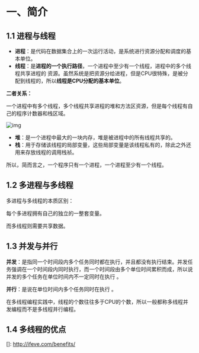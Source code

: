 # 一、简介

## 1.1 进程与线程

* **进程**：是代码在数据集合上的一次运行活动，是系统进行资源分配和调度的基本单位。
* **线程**：是**进程的一个执行路径**，一个进程中至少有一个线程，进程中的多个线程共享进程的 资源。虽然系统是把资源分给进程，但是CPU很特殊，是被分配到线程的，所以**线程是CPU分配的基本单位**。

**二者关系：**

一个进程中有多个线程，多个线程共享进程的堆和方法区资源，但是每个线程有自己的程序计数器和栈区域。

![img](https://img2018.cnblogs.com/blog/1271254/201907/1271254-20190706220449848-1411965352.png)

* **堆**：是一个进程中最大的一块内存，堆是被进程中的所有线程共享的。
* **栈**：用于存储该线程的局部变量，这些局部变量是该线程私有的，除此之外还用来存放线程的调用栈祯。

所以，简而言之，一个程序只有一个进程，一个进程至少有一个线程。

## 1.2 多进程与多线程

多进程与多线程的本质区别：

每个多进程拥有自己的独立的一整套变量。

而多线程则需要共享数据。

## 1.3 并发与并行

**并发**：是指同一个时间段内多个任务同时都在执行，并且都没有执行结束。并发任务强调在一个时间段内同时执行，而一个时间段由多个单位时间累积而成，所以说并发的多个任务在单位时间内不一定同时在执行 。

**并行**：是说在单位时间内多个任务同时在执行 。

在多线程编程实践中，线程的个数往往多于CPU的个数，所以一般都称多线程并发编程而不是多线程并行编程。

## 1.4 多线程的优点

[]: http://ifeve.com/benefits/

